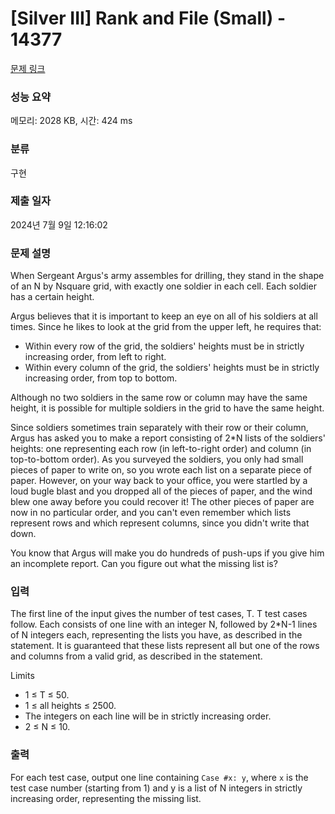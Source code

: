 # [Silver III] Rank and File (Small) - 14377 

[문제 링크](https://www.acmicpc.net/problem/14377) 

### 성능 요약

메모리: 2028 KB, 시간: 424 ms

### 분류

구현

### 제출 일자

2024년 7월 9일 12:16:02

### 문제 설명

<p>When Sergeant Argus's army assembles for drilling, they stand in the shape of an N by Nsquare grid, with exactly one soldier in each cell. Each soldier has a certain height.</p>

<p>Argus believes that it is important to keep an eye on all of his soldiers at all times. Since he likes to look at the grid from the upper left, he requires that:</p>

<ul>
	<li>Within every row of the grid, the soldiers' heights must be in strictly increasing order, from left to right.</li>
	<li>Within every column of the grid, the soldiers' heights must be in strictly increasing order, from top to bottom.</li>
</ul>

<p>Although no two soldiers in the same row or column may have the same height, it is possible for multiple soldiers in the grid to have the same height.</p>

<p>Since soldiers sometimes train separately with their row or their column, Argus has asked you to make a report consisting of 2*N lists of the soldiers' heights: one representing each row (in left-to-right order) and column (in top-to-bottom order). As you surveyed the soldiers, you only had small pieces of paper to write on, so you wrote each list on a separate piece of paper. However, on your way back to your office, you were startled by a loud bugle blast and you dropped all of the pieces of paper, and the wind blew one away before you could recover it! The other pieces of paper are now in no particular order, and you can't even remember which lists represent rows and which represent columns, since you didn't write that down.</p>

<p>You know that Argus will make you do hundreds of push-ups if you give him an incomplete report. Can you figure out what the missing list is?</p>

### 입력 

 <p>The first line of the input gives the number of test cases, T. T test cases follow. Each consists of one line with an integer N, followed by 2*N-1 lines of N integers each, representing the lists you have, as described in the statement. It is guaranteed that these lists represent all but one of the rows and columns from a valid grid, as described in the statement.</p>

<p>Limits</p>

<ul>
	<li>1 ≤ T ≤ 50.</li>
	<li>1 ≤ all heights ≤ 2500.</li>
	<li>The integers on each line will be in strictly increasing order.</li>
	<li>2 ≤ N ≤ 10.</li>
</ul>

### 출력 

 <p>For each test case, output one line containing <code>Case #x: y</code>, where <code>x</code> is the test case number (starting from 1) and y is a list of N integers in strictly increasing order, representing the missing list.</p>

